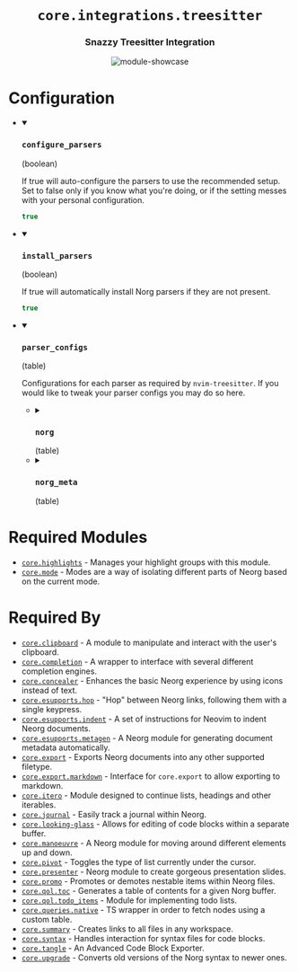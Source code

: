 <div align="center">

# `core.integrations.treesitter`

### Snazzy Treesitter Integration



![module-showcase](https://user-images.githubusercontent.com/76052559/151668244-9805afc4-8c50-4925-85ec-1098aff5ede6.gif)

</div>


# Configuration

* <details open>
  
  <summary><h3><code>configure_parsers</h3></code> (boolean)</summary>
  
  <div>
  
  If true will auto-configure the parsers to use the recommended setup.
  Set to false only if you know what you're doing, or if the setting messes
  with your personal configuration.
  
  </div>
  
  ```lua
  true
  ```
  
  </details>

* <details open>
  
  <summary><h3><code>install_parsers</h3></code> (boolean)</summary>
  
  <div>
  
  If true will automatically install Norg parsers if they are not present.
  
  </div>
  
  ```lua
  true
  ```
  
  </details>

* <details open>
  
  <summary><h3><code>parser_configs</h3></code> (table)</summary>
  
  <div>
  
  Configurations for each parser as required by `nvim-treesitter`.
  If you would like to tweak your parser configs you may do so here.
  
  </div>
  
  
  * <details>
    
    <summary><h3><code>norg</h3></code> (table)</summary>
    
    <div>
    
    Configuration for the mainline norg parser.
    
    </div>
    
    
    * <details>
      
      <summary><h3><code>branch</h3></code> (string)</summary>
      
      <br>
      
      ```lua
      "main"
      ```
      
      </details>
    * <details>
      
      <summary><h3><code>files</h3></code> (list)</summary>
      
      <br>
      
      
      * <details>
        
        <summary> (string)</summary>
        
        <br>
        
        ```lua
        "src/parser.c"
        ```
        
        </details>
      * <details>
        
        <summary> (string)</summary>
        
        <br>
        
        ```lua
        "src/scanner.cc"
        ```
        
        </details>
      
      
      </details>
    * <details>
      
      <summary><h3><code>revision</h3></code> (string)</summary>
      
      <br>
      
      ```lua
      "6348056b999f06c2c7f43bb0a5aa7cfde5302712"
      ```
      
      </details>
    * <details>
      
      <summary><h3><code>url</h3></code> (string)</summary>
      
      <br>
      
      ```lua
      "https://github.com/nvim-neorg/tree-sitter-norg"
      ```
      
      </details>
    
    
    </details>
  * <details>
    
    <summary><h3><code>norg_meta</h3></code> (table)</summary>
    
    <div>
    
    Configuration for the metadata parser (used to parse the contents
    of `@document.meta` blocks).
    
    </div>
    
    
    * <details>
      
      <summary><h3><code>branch</h3></code> (string)</summary>
      
      <br>
      
      ```lua
      "main"
      ```
      
      </details>
    * <details>
      
      <summary><h3><code>files</h3></code> (list)</summary>
      
      <br>
      
      
      * <details>
        
        <summary> (string)</summary>
        
        <br>
        
        ```lua
        "src/parser.c"
        ```
        
        </details>
      
      
      </details>
    * <details>
      
      <summary><h3><code>revision</h3></code> (string)</summary>
      
      <br>
      
      ```lua
      "a479d1ca05848d0b51dd25bc9f71a17e0108b240"
      ```
      
      </details>
    * <details>
      
      <summary><h3><code>url</h3></code> (string)</summary>
      
      <br>
      
      ```lua
      "https://github.com/nvim-neorg/tree-sitter-norg-meta"
      ```
      
      </details>
    
    
    </details>
  
  
  </details>


# Required Modules

- [`core.highlights`](https://github.com/nvim-neorg/neorg/wiki/Core-Highlights) - Manages your highlight groups with this module.
- [`core.mode`](https://github.com/nvim-neorg/neorg/wiki/Mode-Manager) - Modes are a way of isolating different parts of Neorg based on the current mode.

# Required By

- [`core.clipboard`](https://github.com/nvim-neorg/neorg/wiki/Clipboard) - A module to manipulate and interact with the user's clipboard.
- [`core.completion`](https://github.com/nvim-neorg/neorg/wiki/Completion) - A wrapper to interface with several different completion engines.
- [`core.concealer`](https://github.com/nvim-neorg/neorg/wiki/Concealer) - Enhances the basic Neorg experience by using icons instead of text.
- [`core.esupports.hop`](https://github.com/nvim-neorg/neorg/wiki/Esupports-Hop) - "Hop" between Neorg links, following them with a single keypress.
- [`core.esupports.indent`](https://github.com/nvim-neorg/neorg/wiki/Indent) - A set of instructions for Neovim to indent Neorg documents.
- [`core.esupports.metagen`](https://github.com/nvim-neorg/neorg/wiki/Metagen) - A Neorg module for generating document metadata automatically.
- [`core.export`](https://github.com/nvim-neorg/neorg/wiki/Exporting-Files) - Exports Neorg documents into any other supported filetype.
- [`core.export.markdown`](https://github.com/nvim-neorg/neorg/wiki/Markdown-Export) - Interface for `core.export` to allow exporting to markdown.
- [`core.itero`](https://github.com/nvim-neorg/neorg/wiki/Itero) - Module designed to continue lists, headings and other iterables.
- [`core.journal`](https://github.com/nvim-neorg/neorg/wiki/Journal) - Easily track a journal within Neorg.
- [`core.looking-glass`](https://github.com/nvim-neorg/neorg/wiki/Looking-Glass) - Allows for editing of code blocks within a separate buffer.
- [`core.manoeuvre`](https://github.com/nvim-neorg/neorg/wiki/Norg-Manoeuvre) - A Neorg module for moving around different elements up and down.
- [`core.pivot`](https://github.com/nvim-neorg/neorg/wiki/Pivot) - Toggles the type of list currently under the cursor.
- [`core.presenter`](https://github.com/nvim-neorg/neorg/wiki/Core-Presenter) - Neorg module to create gorgeous presentation slides.
- [`core.promo`](https://github.com/nvim-neorg/neorg/wiki/Promo) - Promotes or demotes nestable items within Neorg files.
- [`core.qol.toc`](https://github.com/nvim-neorg/neorg/wiki/TOC) - Generates a table of contents for a given Norg buffer.
- [`core.qol.todo_items`](https://github.com/nvim-neorg/neorg/wiki/Todo-Items) - Module for implementing todo lists.
- [`core.queries.native`](https://github.com/nvim-neorg/neorg/wiki/Queries-Module) - TS wrapper in order to fetch nodes using a custom table.
- [`core.summary`](https://github.com/nvim-neorg/neorg/wiki/Summary) - Creates links to all files in any workspace.
- [`core.syntax`](https://github.com/nvim-neorg/neorg/wiki/Syntax) - Handles interaction for syntax files for code blocks.
- [`core.tangle`](https://github.com/nvim-neorg/neorg/wiki/Tangling) - An Advanced Code Block Exporter.
- [`core.upgrade`](https://github.com/nvim-neorg/neorg/wiki/Upgrade) - Converts old versions of the Norg syntax to newer ones.
